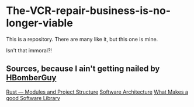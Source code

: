 # The-VCR-repair-business-is-no-longer-viable
This is a repository. There are many like it, but this one is mine.

Isn't that immoral?!


## Sources, because I ain't getting nailed by [HBomberGuy](https://www.youtube.com/watch?v=yDp3cB5fHXQ)

[Rust — Modules and Project Structure](https://medium.com/codex/rust-modules-and-project-structure-832404a33e2e)
[Software Architecture](https://martinfowler.com/architecture/)
[What Makes a good Software Library](https://www.thereformedprogrammer.net/what-makes-a-good-software-library/)
